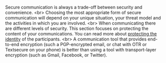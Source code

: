 
Secure communication is always a trade-off between security and convenience. 
&lt;br&gt;
Choosing the most appropriate form of secure communication will depend on your unique situation, your threat model and the activities in which you are involved.
&lt;br&gt;
When communicating there are different levels of security. This section focuses on protecting the content of your communications. You can read more about [protecting the identity](5-learn-identity.md) of the participants.
&lt;br&gt;
A communication tool that provides end-to-end encryption (such a PGP-encrypted email, or chat with OTR or Textsecure on your phone) is better than using a tool with transport-layer encryption (such as Gmail, Facebook, or Twitter).